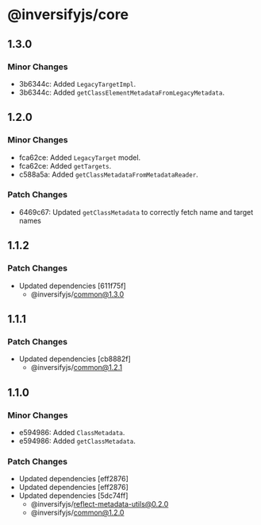 # @inversifyjs/core

## 1.3.0

### Minor Changes

- 3b6344c: Added `LegacyTargetImpl`.
- 3b6344c: Added `getClassElementMetadataFromLegacyMetadata`.

## 1.2.0

### Minor Changes

- fca62ce: Added `LegacyTarget` model.
- fca62ce: Added `getTargets`.
- c588a5a: Added `getClassMetadataFromMetadataReader`.

### Patch Changes

- 6469c67: Updated `getClassMetadata` to correctly fetch name and target names

## 1.1.2

### Patch Changes

- Updated dependencies [611f75f]
  - @inversifyjs/common@1.3.0

## 1.1.1

### Patch Changes

- Updated dependencies [cb8882f]
  - @inversifyjs/common@1.2.1

## 1.1.0

### Minor Changes

- e594986: Added `ClassMetadata`.
- e594986: Added `getClassMetadata`.

### Patch Changes

- Updated dependencies [eff2876]
- Updated dependencies [eff2876]
- Updated dependencies [5dc74ff]
  - @inversifyjs/reflect-metadata-utils@0.2.0
  - @inversifyjs/common@1.2.0
